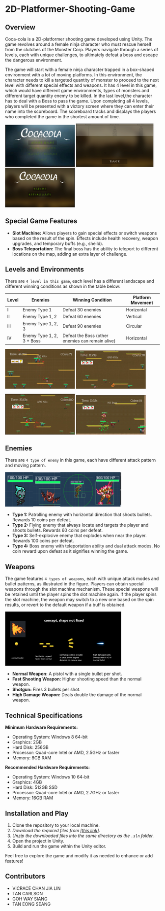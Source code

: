 # 2D-Platformer-Shooting-Game

## Overview

Coca-cola is a 2D-platformer shooting game developed using Unity. The game revolves around a female ninja character who must rescue herself from the clutches of the Monster Corp. Players navigate through a series of levels, each with unique challenges, to ultimately defeat a boss and escape the dangerous environment.

The game will start with a female ninja character trapped in a box-shaped environment with a lot of moving platforms. In this environment, the character needs to kill a targeted quantity of monster to proceed to the next level with different special effects and weapons. It has 4 level in this game, which would have different game environments, types of monsters and different target quantity enemy to be killed. In the last level,the character has to deal with a Boss to pass the game. Upon completing all 4 levels, players will be presented with a victory screen where they can enter their name into the scoreboard. The scoreboard tracks and displays the players who completed the game in the shortest amount of time.

<p>
  <img src="img/main.png" alt="main" width="45%" style="display:inline-block;">
  <img src="img/scoreboard.png" alt="scoreboard" width="50%" style="display:inline-block;">
  <img src="img/respawn.png" alt="respawn" width="45%" style="display:inline-block;">
</p>


## Special Game Features

- **Slot Machine:** Allows players to gain special effects or switch weapons based on the result of the spin. Effects include health recovery, weapon upgrades, and temporary buffs (e.g., sheild).
- **Boss Teleportation:** The final boss has the ability to teleport to different locations on the map, adding an extra layer of challenge.

## Levels and Environments

There are `4 level in this game`, each level has a different landscape and different winning conditions as shown in the table below:

| Level | Enemies                  | Winning Condition                                     | Platform Movement                   |
|-------|--------------------------|-------------------------------------------------------|------------------------------------|
| I     | Enemy Type 1             | Defeat 30 enemies                                    | Horizontal                         |
| II    | Enemy Type 1, 2          | Defeat 60 enemies                                    | Vertical                           |
| III   | Enemy Type 1, 2, 3       | Defeat 90 enemies                                    | Circular                           |
| IV    | Enemy Type 1, 2, 3 + Boss| Defeat the Boss (other enemies can remain alive)     | Horizontal                         |

<p>
  <img src="img/lvl1.png" alt="main" width="45%" style="display:inline-block;">
  <img src="img/lvl2.png" alt="scoreboard" width="45%" style="display:inline-block;;">
</p>

<p>
  <img src="img/lvl3.png" alt="respawn" width="45%" style="display:inline-block;">
  <img src="img/boss_scene.png" alt="respawn" width="45%" style="display:inline-block;">
</p>

## Enemies
There are `4 type of enemy` in this game, each have different attack pattern and moving pattern.

<p>
  <img src="img/enemies.png" alt="respawn" width="75%" style="display:inline-block;">
</p>

- **Type 1:** Patrolling enemy with horizontal direction that shoots bullets. Rewards 10 coins per defeat.
- **Type 2:** Flying enemy that always locate and targets the player and shoots bullets. Rewards 60 coins per defeat.
- **Type 3:** Self-explosive enemy that explodes when near the player. Rewards 100 coins per defeat.
- **Type 4:** Boss enemy with teleportation ability and dual attack modes. No coin reward upon defeat as it signifies winning the game.

## Weapons

The game features `4 types of weapons`, each with unique attack modes and bullet patterns, as illustrated in the figure. Players can obtain special weapons through the slot machine mechanism. These special weapons will be retained until the player spins the slot machine again. If the player spins the slot machine, the weapon may switch to a new one based on the spin results, or revert to the default weapon if a buff is obtained.

<p>
  <img src="img/bullet.png" alt="respawn" width="75%" style="display:inline-block;">
</p>

- **Normal Weapon:** A pistol with a single bullet per shot.
- **Fast Shooting Weapon:** Higher shooting speed than the normal weapon.
- **Shotgun:** Fires 3 bullets per shot.
- **High Damage Weapon:** Deals double the damage of the normal weapon.

## Technical Specifications

**Minimum Hardware Requirements:**
- Operating System: Windows 8 64-bit
- Graphics: 2GB
- Hard Disk: 256GB
- Processor: Quad-core Intel or AMD, 2.5GHz or faster
- Memory: 8GB RAM

**Recommended Hardware Requirements:**
- Operating System: Windows 10 64-bit
- Graphics: 4GB
- Hard Disk: 512GB SSD
- Processor: Quad-core Intel or AMD, 2.7GHz or faster
- Memory: 16GB RAM


## Installation and Play

1. Clone the repository to your local machine.
2. *Download the required files from [[this link]](https://drive.google.com/file/d/1S4NzYfwEQgazKPcKQI_F_OMO-q_ifaKW/view?usp=sharing).*
3. *Unzip the downloaded files into the same directory as the `.sln` folder.*
4. Open the project in Unity.
5. Build and run the game within the Unity editor.

Feel free to explore the game and modify it as needed to enhance or add features!


## Contributors
-  VICRACE CHAN JIA LIN
-  TAN CARLSON
-  GOH WAY SIANG
-  TAN EONG SEANG
